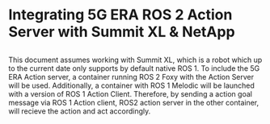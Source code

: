 # Integrating 5G ERA ROS 2 Action Server with Summit XL & NetApp


## 
This document assumes working with Summit XL, which is a robot which up to the current date
only supports by default native ROS 1. To include the 5G ERA Action server, a container running
ROS 2 Foxy with the Action Server will be used. Additionally, a container with ROS 1 Melodic
will be launched  with a version of ROS 1 Action Client. 
Therefore, by sending a action goal message via ROS 1 Action client, ROS2 action server in the
other container, will recieve the action and act accordingly. 